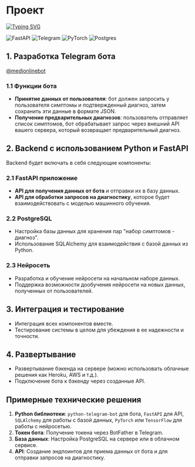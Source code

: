 # Проект

[![Typing SVG](https://readme-typing-svg.herokuapp.com?font=Fira+Code&weight=600&size=30&pause=1000&color=000000&random=false&width=600&height=70&lines=MediOn+-+%D0%A2%D0%B2%D0%BE%D0%B9+%D0%9E%D0%BD%D0%BB%D0%B0%D0%B9%D0%BD+%D0%A2%D0%B5%D1%80%D0%B0%D0%BF%D0%B5%D0%B2%D1%82)](https://git.io/typing-svg)

![FastAPI](https://img.shields.io/badge/FastAPI-005571?style=for-the-badge&logo=fastapi)
![Telegram](https://img.shields.io/badge/Telegram-2CA5E0?style=for-the-badge&logo=telegram&logoColor=white)
![PyTorch](https://img.shields.io/badge/PyTorch-%23EE4C2C.svg?style=for-the-badge&logo=PyTorch&logoColor=white)
![Postgres](https://img.shields.io/badge/postgres-%23316192.svg?style=for-the-badge&logo=postgresql&logoColor=white)

## 1. Разработка Telegram бота

[@medionlinebot](https://t.me/medionlinebot "MediON")

### 1.1 Функции бота

- **Принятие данных от пользователя**: бот должен запросить у пользователя симптомы и подтвержденный диагноз, затем сохранить эти данные в формате JSON.
- **Получение предварительных диагнозов**: пользователь отправляет список симптомов, бот обрабатывает запрос через внешний API вашего сервера, который возвращает предварительный диагноз.

## 2. Backend с использованием Python и FastAPI

Backend будет включать в себя следующие компоненты:

### 2.1 FastAPI приложение

- **API для получения данных от бота** и отправки их в базу данных.
- **API для обработки запросов на диагностику**, которое будет взаимодействовать с моделью машинного обучения.

### 2.2 PostgreSQL

- Настройка базы данных для хранения пар "набор симптомов - диагноз".
- Использование SQLAlchemy для взаимодействия с базой данных из Python.

### 2.3 Нейросеть

- Разработка и обучение нейросети на начальном наборе данных.
- Поддержка возможности дообучения нейросети на новых данных, полученных от пользователей.

## 3. Интеграция и тестирование

- Интеграция всех компонентов вместе.
- Тестирование системы в целом для убеждения в ее надежности и точности.

## 4. Развертывание

- Развертывание бэкенда на сервере (можно использовать облачные решения как Heroku, AWS и т.д.).
- Подключение бота к бэкенду через созданные API.

## Примерные технические решения

1. **Python библиотеки**: `python-telegram-bot` для бота, `FastAPI` для API, `SQLAlchemy` для работы с базой данных, `PyTorch` или `TensorFlow` для работы с нейросетью.
2. **Токен бота**: Получение токена через BotFather в Telegram.
3. **База данных**: Настройка PostgreSQL на сервере или в облачном сервисе.
4. **API**: Создание эндпоинтов для приема данных от бота и для отправки запросов на диагностику.
